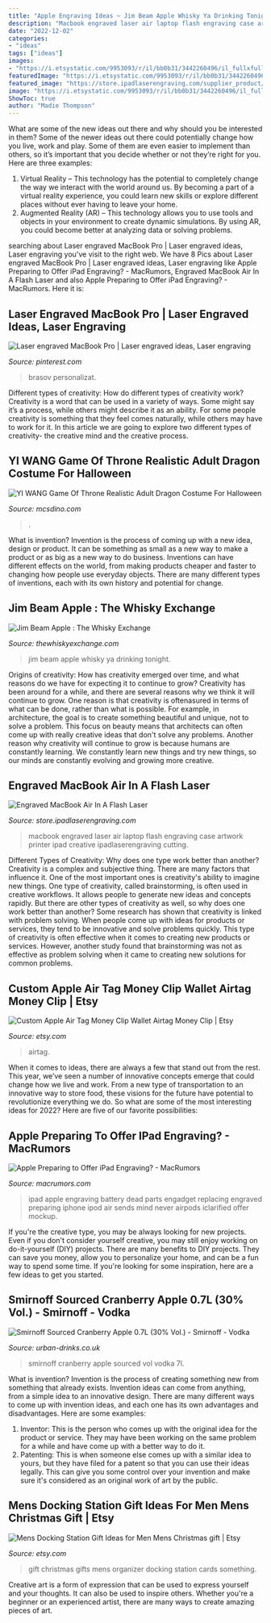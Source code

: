 ```yaml
---
title: "Apple Engraving Ideas ~ Jim Beam Apple Whisky Ya Drinking Tonight"
description: "Macbook engraved laser air laptop flash engraving case artwork printer ipad creative ipadlaserengraving cutting"
date: "2022-12-02"
categories:
- "ideas"
tags: ["ideas"]
images:
- "https://i.etsystatic.com/9953093/r/il/bb0b31/3442260496/il_fullxfull.3442260496_6rfq.jpg"
featuredImage: "https://i.etsystatic.com/9953093/r/il/bb0b31/3442260496/il_fullxfull.3442260496_6rfq.jpg"
featured_image: "https://store.ipadlaserengraving.com/supplier_product/s/display_image/0/796/578/6053107690_f8dcdac003_o.jpg?1339470534"
image: "https://i.etsystatic.com/9953093/r/il/bb0b31/3442260496/il_fullxfull.3442260496_6rfq.jpg"
ShowToc: true
author: "Madie Thompson"
---
```



What are some of the new ideas out there and why should you be interested in them?
Some of the newer ideas out there could potentially change how you live, work and play. Some of them are even easier to implement than others, so it’s important that you decide whether or not they’re right for you. Here are three examples: 
1) Virtual Reality – This technology has the potential to completely change the way we interact with the world around us. By becoming a part of a virtual reality experience, you could learn new skills or explore different places without ever having to leave your home. 
2) Augmented Reality (AR) – This technology allows you to use tools and objects in your environment to create dynamic simulations. By using AR, you could become better at analyzing data or solving problems.

	

		
searching about Laser engraved MacBook Pro | Laser engraved ideas, Laser engraving you've visit to the right web. We have 8 Pics about Laser engraved MacBook Pro | Laser engraved ideas, Laser engraving like Apple Preparing to Offer iPad Engraving? - MacRumors, Engraved MacBook Air In A Flash Laser and also Apple Preparing to Offer iPad Engraving? - MacRumors. Here it is:
		
    
## Laser Engraved MacBook Pro | Laser Engraved Ideas, Laser Engraving

<img loading=lazy src="https://i.pinimg.com/736x/93/e8/01/93e801a76d09e8967e38d0952c1aeea8.jpg" onerror="this.onerror=null;this.src='https://tse4.mm.bing.net/th?id=OIP.jjiz6pzLafgveVJo6vVviwHaGX&amp;pid=15.1';" alt="Laser engraved MacBook Pro | Laser engraved ideas, Laser engraving">

_Source: pinterest.com_

>brasov personalizat. 

	

Different types of creativity: How do different types of creativity work?
Creativity is a word that can be used in a variety of ways. Some might say it’s a process, while others might describe it as an ability. For some people creativity is something that they feel comes naturally, while others may have to work for it. In this article we are going to explore two different types of creativity- the creative mind and the creative process.

    
## YI WANG Game Of Throne Realistic Adult Dragon Costume For Halloween

<img loading=lazy src="http://cdn.shopify.com/s/files/1/2381/2037/articles/DSC03609_grande.jpg?v=1547396031" onerror="this.onerror=null;this.src='https://tse2.mm.bing.net/th?id=OIP.3VhvRaolHRCYxOoV0Z_DlwHaCZ&amp;pid=15.1';" alt="YI WANG Game Of Throne Realistic Adult Dragon Costume For Halloween">

_Source: mcsdino.com_

>. 

	

What is invention?
Invention is the process of coming up with a new idea, design or product. It can be something as small as a new way to make a product or as big as a new way to do business. Inventions can have different effects on the world, from making products cheaper and faster to changing how people use everyday objects. There are many different types of inventions, each with its own history and potential for change.

    
## Jim Beam Apple : The Whisky Exchange

<img loading=lazy src="https://img.thewhiskyexchange.com/540/w-liq_jim4.jpg" onerror="this.onerror=null;this.src='https://tse1.mm.bing.net/th?id=OIP.UBfeEfIgByE94BNVqUY5KwHaJ4&amp;pid=15.1';" alt="Jim Beam Apple : The Whisky Exchange">

_Source: thewhiskyexchange.com_

>jim beam apple whisky ya drinking tonight. 

	

Origins of creativity: How has creativity emerged over time, and what reasons do we have for expecting it to continue to grow?
Creativity has been around for a while, and there are several reasons why we think it will continue to grow. One reason is that creativity is oftenasured in terms of what can be done, rather than what is possible. For example, in architecture, the goal is to create something beautiful and unique, not to solve a problem. This focus on beauty means that architects can often come up with really creative ideas that don't solve any problems. Another reason why creativity will continue to grow is because humans are constantly learning. We constantly learn new things and try new things, so our minds are constantly evolving and growing more creative.

    
## Engraved MacBook Air In A Flash Laser

<img loading=lazy src="https://store.ipadlaserengraving.com/supplier_product/s/display_image/0/796/578/6053107690_f8dcdac003_o.jpg?1339470534" onerror="this.onerror=null;this.src='https://tse2.mm.bing.net/th?id=OIP.OMUT9j_WU4ASqmfj4GYiSQHaE8&amp;pid=15.1';" alt="Engraved MacBook Air In A Flash Laser">

_Source: store.ipadlaserengraving.com_

>macbook engraved laser air laptop flash engraving case artwork printer ipad creative ipadlaserengraving cutting. 

	

Different Types of Creativity: Why does one type work better than another?
Creativity is a complex and subjective thing. There are many factors that influence it. One of the most important ones is creativity's ability to imagine new things. One type of creativity, called brainstorming, is often used in creative workflows. It allows people to generate new ideas and concepts rapidly. But there are other types of creativity as well, so why does one work better than another?
Some research has shown that creativity is linked with problem solving. When people come up with ideas for products or services, they tend to be innovative and solve problems quickly. This type of creativity is often effective when it comes to creating new products or services. However, another study found that brainstorming was not as effective as problem solving when it came to creating new solutions for common problems.

    
## Custom Apple Air Tag Money Clip Wallet Airtag Money Clip | Etsy

<img loading=lazy src="https://i.etsystatic.com/9953093/r/il/bb0b31/3442260496/il_fullxfull.3442260496_6rfq.jpg" onerror="this.onerror=null;this.src='https://tse1.mm.bing.net/th?id=OIP.NCXB9gNI4rHa8FUkokl_JgHaF7&amp;pid=15.1';" alt="Custom Apple Air Tag Money Clip Wallet Airtag Money Clip | Etsy">

_Source: etsy.com_

>airtag. 

	

When it comes to ideas, there are always a few that stand out from the rest. This year, we’ve seen a number of innovative concepts emerge that could change how we live and work. From a new type of transportation to an innovative way to store food, these visions for the future have potential to revolutionize everything we do. So what are some of the most interesting ideas for 2022? Here are five of our favorite possibilities:

    
## Apple Preparing To Offer IPad Engraving? - MacRumors

<img loading=lazy src="https://cdn.macrumors.com/article/2010/07/26/095855-ipad_engraving_mockup.jpg" onerror="this.onerror=null;this.src='https://tse1.mm.bing.net/th?id=OIP.IkhwzUtToytNU9Q0z9KTfQHaIJ&amp;pid=15.1';" alt="Apple Preparing to Offer iPad Engraving? - MacRumors">

_Source: macrumors.com_

>ipad apple engraving battery dead parts engadget replacing engraved preparing iphone ipod air sends mind never airpods iclarified offer mockup. 

	

If you're the creative type, you may be always looking for new projects. Even if you don't consider yourself creative, you may still enjoy working on do-it-yourself (DIY) projects. There are many benefits to DIY projects. They can save you money, allow you to personalize your home, and can be a fun way to spend some time. If you're looking for some inspiration, here are a few ideas to get you started.

    
## Smirnoff Sourced Cranberry Apple 0.7L (30% Vol.) - Smirnoff - Vodka

<img loading=lazy src="https://d3r6kbofdnmd8.cloudfront.net/media/catalog/product/cache/image/1536x/a4e40ebdc3e371adff845072e1c73f37/1/0/101349_smirnoff_sourced_cranberry_apple.jpg" onerror="this.onerror=null;this.src='https://tse4.mm.bing.net/th?id=OIP.cYli89jyR6T2ig8FUV9wVAHaHa&amp;pid=15.1';" alt="Smirnoff Sourced Cranberry Apple 0.7L (30% Vol.) - Smirnoff - Vodka">

_Source: urban-drinks.co.uk_

>smirnoff cranberry apple sourced vol vodka 7l. 

	

What is invention?
Invention is the process of creating something new from something that already exists. Invention ideas can come from anything, from a simple idea to an innovative design. There are many different ways to come up with invention ideas, and each one has its own advantages and disadvantages. Here are some examples: 
1. Inventor: This is the person who comes up with the original idea for the product or service. They may have been working on the same problem for a while and have come up with a better way to do it. 
2. Patenting: This is when someone else comes up with a similar idea to yours, but they have filed for a patent so that you can use their ideas legally. This can give you some control over your invention and make sure it's considered as an original work of art by the public. 

    
## Mens Docking Station Gift Ideas For Men Mens Christmas Gift | Etsy

<img loading=lazy src="https://i.etsystatic.com/10228980/r/il/7b1987/1168790024/il_fullxfull.1168790024_7wq5.jpg" onerror="this.onerror=null;this.src='https://tse3.mm.bing.net/th?id=OIP.dQl-1qWQ8VCZ8O5cY-9O0AHaF2&amp;pid=15.1';" alt="Mens Docking Station Gift Ideas for Men Mens Christmas gift | Etsy">

_Source: etsy.com_

>gift christmas gifts mens organizer docking station cards something. 

	

Creative art is a form of expression that can be used to express yourself and your thoughts. It can also be used to inspire others. Whether you're a beginner or an experienced artist, there are many ways to create amazing pieces of art.

